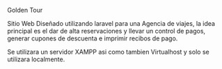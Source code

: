 Golden Tour

Sitio Web Diseñado utilizando laravel para una Agencia de viajes, la idea principal es el dar de alta reservaciones y llevar un control de pagos, generar cupones de descuenta e imprimir recibos de pago.

Se utilizara un servidor XAMPP asi como tambien Virtualhost y solo se utilizara localmente.
